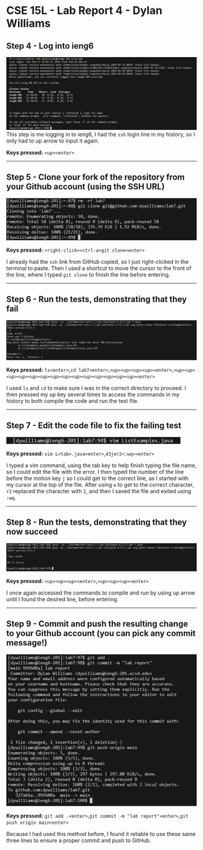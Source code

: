 # CSE 15L - Lab Report 4 - Dylan Williams
## Step 4 - Log into ieng6
![Image](Screenshot-2024-02-27-223408.png)
This step is me logging in to ieng6, I had the `ssh` login line in my history, so I only had to up arrow to input it again.

**Keys pressed:** `<up><enter>`

---

## Step 5 - Clone your fork of the repository from your Github account (using the SSH URL)
![Image](Screenshot-2024-02-27-225223.png)

**Keys pressed:** `<right-click><ctrl-a>git clone<enter>` 

I already had the `ssh` link from GitHub copied, so I just right-clicked in the terminal to paste. Then I used a shortcut to move the cursor to the front of the line, where I typed `git clone` to finish the line before entering.

---

## Step 6 - Run the tests, demonstrating that they fail
![Image](Screenshot-2024-02-27-234615.png)

**Keys pressed:** `ls<enter>`,`cd lab7<enter>`,`<up><up><up><up><enter>`,`<up><up><up><up><up><up><up><up><up><up><up><up><up><up><enter>`

I used `ls` and `cd` to make sure I was in the correct directory to proceed. I then pressed my up key several times to access the commands in my history to both compile the code and run the test file.

---

## Step 7 - Edit the code file to fix the failing test
![Image](Screenshot-2024-02-27-231052.png)

**Keys pressed:** `vim L<tab>.java<enter>`,`43jer2<:wq><enter>`

I typed a vim command, using the tab key to help finish typing the file name, so I could edit the file with the error. I then typed the number of the line before the motion key `j` so I could get to the correct line, as I started with my cursor at the top of the file. After using `e` to get to the correct character, `r2` replaced the character with `2`, and then I saved the file and exited using `:wq`.

---

## Step 8 - Run the tests, demonstrating that they now succeed
![Image](Screenshot-2024-02-27-233315.png)

**Keys pressed:** `<up><up><up><enter>`,`<up><up><up><enter>`

I once again accessed the commands to compile and run by using up arrow until I found the desired line, before entering.

---

## Step 9 - Commit and push the resulting change to your Github account (you can pick any commit message!)
![Image](Screenshot-2024-02-27-233749.png)

**Keys pressed:** `git add .<enter>`,`git commit -m "lab report"<enter>`,`git push origin main<enter>`

Because I had used this method before, I found it reliable to use these same three lines to ensure a proper commit and push to GitHub.

